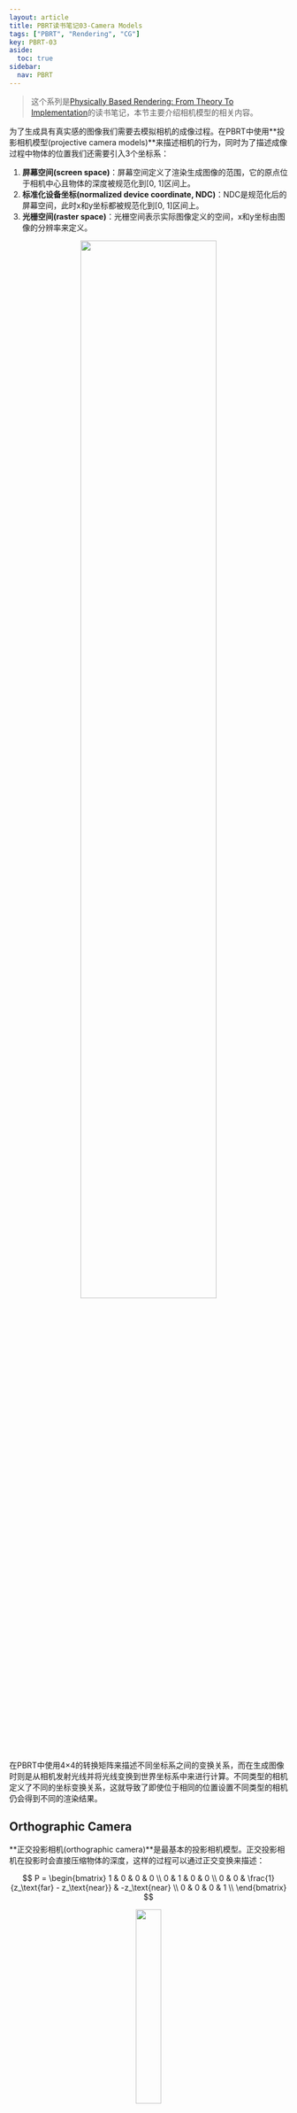 ```yaml
---
layout: article
title: PBRT读书笔记03-Camera Models
tags: ["PBRT", "Rendering", "CG"]
key: PBRT-03
aside:
  toc: true
sidebar:
  nav: PBRT
---
```


> 这个系列是[Physically Based Rendering: From Theory To Implementation](https://pbr-book.org/)的读书笔记，本节主要介绍相机模型的相关内容。
<!--more-->

为了生成具有真实感的图像我们需要去模拟相机的成像过程。在PBRT中使用**投影相机模型(projective camera models)**来描述相机的行为，同时为了描述成像过程中物体的位置我们还需要引入3个坐标系：

1. **屏幕空间(screen space)**：屏幕空间定义了渲染生成图像的范围，它的原点位于相机中心且物体的深度被规范化到[0, 1]区间上。
2. **标准化设备坐标(normalized device coordinate, NDC)**：NDC是规范化后的屏幕空间，此时x和y坐标都被规范化到[0, 1]区间上。
3. **光栅空间(raster space)**：光栅空间表示实际图像定义的空间，x和y坐标由图像的分辨率来定义。

<div align=center>
<img src="https://pbr-book.org/3ed-2018/Camera_Models/Camera%20coordinate%20spaces.svg" width="70%">
</div>

在PBRT中使用4×4的转换矩阵来描述不同坐标系之间的变换关系，而在生成图像时则是从相机发射光线并将光线变换到世界坐标系中来进行计算。不同类型的相机定义了不同的坐标变换关系，这就导致了即使位于相同的位置设置不同类型的相机仍会得到不同的渲染结果。

## Orthographic Camera

**正交投影相机(orthographic camera)**是最基本的投影相机模型。正交投影相机在投影时会直接压缩物体的深度，这样的过程可以通过正交变换来描述：

$$
P = 
\begin{bmatrix}
1 & 0 & 0 & 0 \\
0 & 1 & 0 & 0 \\
0 & 0 & \frac{1}{z_\text{far} - z_\text{near}} & -z_\text{near} \\
0 & 0 & 0 & 1 \\
\end{bmatrix}
$$

<div align=center>
<img src="https://pbr-book.org/3ed-2018/Camera_Models/Ortho%20viewing%20volume.svg" width="30%">
</div>

类似地，在生成光线时正交投影相机发出的光线起点位于光栅平面上，而方向则指向z轴正半轴：

<div align=center>
<img src="https://pbr-book.org/3ed-2018/Camera_Models/Ortho%20generate%20ray.svg" width="70%">
</div>

## Perspective Camera

## Thin Lens Model

## Reference

- [6 Camera Models](https://pbr-book.org/3ed-2018/Camera_Models)